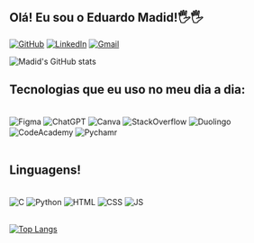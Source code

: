 ## Olá! Eu sou o Eduardo Madid!🖐️🖐️
[![GitHub](https://img.shields.io/badge/github-%23121011.svg?style=for-the-badge&logo=github&logoColor=white)](https://github.com/EduardoMadid)
[![LinkedIn](https://img.shields.io/badge/linkedin-%230077B5.svg?style=for-the-badge&logo=linkedin&logoColor=white)](https://www.linkedin.com/in/eduardo-madid-10aa862b6/)
[![Gmail](https://img.shields.io/badge/Gmail-D14836?style=for-the-badge&logo=gmail&logoColor=white)](https://mail.google.com/mail/u/1/#inbox?compose=GTvVlcSKjDNKCxWSPKwmmxQxXWMxFMlpTblXrQkPQJfpwfGgfwZCKqRxlwSblTcKfWLsSLlnSLbjq)


![Madid's GitHub stats](https://github-readme-stats.vercel.app/api?username=EduardoMadid&show_icons=true&theme=dracula)

## Tecnologias que eu uso no meu dia a dia:
<div style="display: inline-block"><br> 
    <img align="center" alt="Figma" src="https://img.shields.io/badge/figma-%23F24E1E.svg?style=for-the-badge&logo=figma&logoColor=white">
    <img align="center" alt="ChatGPT" src="https://img.shields.io/badge/chatGPT-74aa9c?style=for-the-badge&logo=openai&logoColor=white">
    <img align="center" alt="Canva" src="https://img.shields.io/badge/Canva-%2300C4CC.svg?style=for-the-badge&logo=Canva&logoColor=white">
    <img align="center" alt="StackOverflow" src="https://img.shields.io/badge/-Stackoverflow-FE7A16?style=for-the-badge&logo=stack-overflow&logoColor=white">
    <img align="center" alt="Duolingo" src="https://img.shields.io/badge/Duolingo-%234DC730.svg?style=for-the-badge&logo=Duolingo&logoColor=white">
    <img align="center" alt="CodeAcademy" src="https://img.shields.io/badge/Codecademy-FFF0E5?style=for-the-badge&logo=codecademy&logoColor=1F243A">
    <img align="center" alt="Pychamr" src="https://img.shields.io/badge/pycharm-143?style=for-the-badge&logo=pycharm&logoColor=black&color=black&labelColor=green">
   
</div><br/>
<br>

## Linguagens!
<div style="display: inline-block"><br>
    <img align="center" alt="C" src="https://img.shields.io/badge/c-%2300599C.svg?style=for-the-badge&logo=c&logoColor=white">
    <img align="center" alt="Python" src="https://img.shields.io/badge/python-3670A0?style=for-the-badge&logo=python&logoColor=ffdd54">
    <img align="center" alt="HTML" src="https://img.shields.io/badge/html5-%23E34F26.svg?style=for-the-badge&logo=html5&logoColor=white">
    <img align="center" alt="CSS" src="https://img.shields.io/badge/css3-%231572B6.svg?style=for-the-badge&logo=css3&logoColor=white">
    <img align="center" alt="JS" src="https://img.shields.io/badge/javascript-%23323330.svg?style=for-the-badge&logo=javascript&logoColor=%23F7DF1E">
</div><br/>

<br>


[![Top Langs](https://github-readme-stats.vercel.app/api/top-langs/?username=EduardoMadid&layout=donut)](https://github.com/EduardoMadid/github-readme-stats)

